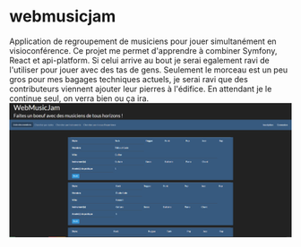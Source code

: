 # webmusicjam
Application de regroupement de musiciens pour jouer simultanément en visioconférence.
Ce projet me permet d'apprendre à combiner Symfony, React et api-platform. Si celui arrive au bout je serai egalement ravi de l'utiliser pour jouer avec des tas de gens.
Seulement le morceau est un peu gros pour mes bagages techniques actuels, je serai ravi que des contributeurs viennent ajouter leur pierres à l'édifice.
En attendant je le continue seul, on verra bien ou ça ira.
![Screenshot](webmusicjam.png)
